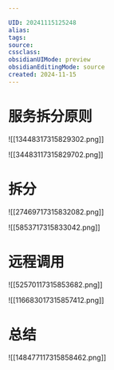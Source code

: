 ```yaml
---

UID: 20241115125248 
alias: 
tags: 
source: 
cssclass: 
obsidianUIMode: preview
obsidianEditingMode: source
created: 2024-11-15
---
```



# 服务拆分原则
![[13448317315829302.png]]

![[34483117315829702.png]]

# 拆分
![[27469717315832082.png]]

![[5853717315833042.png]]
# 远程调用

![[52570117315853682.png]]

![[116683017315857412.png]]

# 总结
![[148477117315858462.png]]




